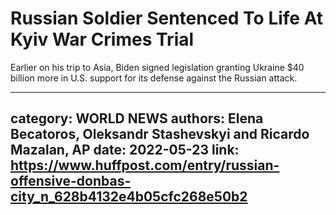 # Russian Soldier Sentenced To Life At Kyiv War Crimes Trial

Earlier on his trip to Asia, Biden signed legislation granting Ukraine $40 billion more in U.S. support for its defense against the Russian attack.

---
category: WORLD NEWS
authors: Elena Becatoros, Oleksandr Stashevskyi and Ricardo Mazalan, AP
date: 2022-05-23
link: https://www.huffpost.com/entry/russian-offensive-donbas-city_n_628b4132e4b05cfc268e50b2
---
